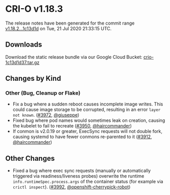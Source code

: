 # CRI-O v1.18.3

The release notes have been generated for the commit range
[v1.18.2...1c13d1d](https://github.com/cri-o/cri-o/compare/v1.18.2...1c13d1d37be87bfac0a7af02c3b3daddf7d41dbe) on Tue, 21 Jul 2020 21:33:15 UTC.

## Downloads

Download the static release bundle via our Google Cloud Bucket:
[crio-1c13d1d37.tar.gz][0]

[0]: https://storage.googleapis.com/k8s-conform-cri-o/artifacts/crio-1c13d1d37.tar.gz

## Changes by Kind

### Other (Bug, Cleanup or Flake)

- Fix a bug where a sudden reboot causes incomplete image writes. This could cause image storage to be corrupted, resulting in an error `layer not known`. ([#3972](https://github.com/cri-o/cri-o/pull/3972), [@giuseppe](https://github.com/giuseppe))
- Fixed bug where pod names would sometimes leak on creation, causing the kubelet to fail to recreate ([#3950](https://github.com/cri-o/cri-o/pull/3950), [@haircommander](https://github.com/haircommander))
- If conmon is v2.0.19 or greater, ExecSync requests will not double fork, causing systemd to have fewer conmons re-parented to it ([#3912](https://github.com/cri-o/cri-o/pull/3912), [@haircommander](https://github.com/haircommander))



## Other Changes

- Fixed a bug where exec sync requests (manually or automatically triggered via readiness/liveness probes) overwrite
    the runtime `info.runtimeSpec.process.args` of the container status (for example via `crictl inspect`). ([#3992](https://github.com/cri-o/cri-o/pull/3992), [@openshift-cherrypick-robot](https://github.com/openshift-cherrypick-robot))